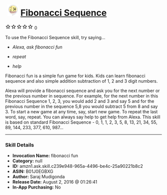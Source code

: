 # &nbsp;<img src="skill_icon" alt="Fibonacci Sequence icon" width="36"> [Fibonacci Sequence](http://alexa.amazon.com/#skills/amzn1.ask.skill.c239e948-965a-4496-be4c-25a90221b8c2)
![0 stars](../../images/ic_star_border_black_18dp_1x.png)![0 stars](../../images/ic_star_border_black_18dp_1x.png)![0 stars](../../images/ic_star_border_black_18dp_1x.png)![0 stars](../../images/ic_star_border_black_18dp_1x.png)![0 stars](../../images/ic_star_border_black_18dp_1x.png) 0

To use the Fibonacci Sequence skill, try saying...

* *Alexa, ask fibonacci fun*

* *repeat*

* *help*

Fibonacci fun is a simple fun game for kids. Kids can learn fibonacci sequence and also simple addition subtraction of 1, 2 and 3 digit numbers.
 
Alexa will provide a fibonacci sequence and ask you for the next number or the previous number in sequence. For example, for the next number in this Fibonacci Sequence 1, 2, 3, you would add 2 and 3 and say 5 and for the previous number in the sequence 5,8 you would subtract 5 from 8 and say 3. To start a new game at any time, say, start new game.  To repeat the last word, say, repeat. You can always say help to get help from Alexa. This skill is based on standard Fibonacci Sequence -  0, 1, 1, 2, 3, 5, 8, 13, 21, 34, 55, 89, 144, 233, 377, 610, 987...

***

### Skill Details

* **Invocation Name:** fibonacci fun
* **Category:** null
* **ID:** amzn1.ask.skill.c239e948-965a-4496-be4c-25a90221b8c2
* **ASIN:** B01J0EGBXG
* **Author:** Saraj Mudigonda
* **Release Date:** August 2, 2016 @ 01:26:41
* **In-App Purchasing:** No

